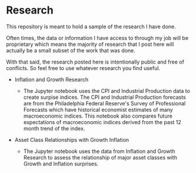 # Research

This repository is meant to hold a sample of the research I have done.

Often times, the data or information I have access to through my job will be proprietary which means the majority of research that I post here will actually be a small subset of the work that was done.


With that said, the research posted here is intentionally public and free of conflicts. So feel free to use whatever research you find useful.

* Inflation and Growth Research
    * The Jupyter notebook uses the CPI and Industrial Production data to create surpise indices. The CPI and Industrial Production    forecasts are from the Philadelphia Federal Reserve's Survey of Professional Forecasts which have historical economist estimates of    many macroeconomic indices. This notebook also compares future expectations of macroeconomic indices derived from the past 12 month trend of the index.
  
* Asset Class Relationships with Growth Inflation
  *  The Jupyter notebook uses the data from Inflation and Growth Research to assess the relationship of major asset classes with Growth and Inflation surprises.

